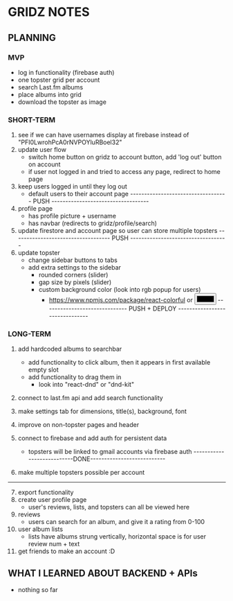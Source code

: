 # GRIDZ NOTES

## PLANNING
### MVP
- log in functionality (firebase auth)
- one topster grid per account
- search  Last.fm albums
- place albums into grid
- download the topster as image


### SHORT-TERM
1. see if we can have usernames display at firebase instead of "PFI0LwrohPcA0rNVPOYluRBoel32"
2. update user flow
    - switch home button on gridz to account button, add 'log out' button on account
    - if user not logged in and tried to access any page, redirect to home page
3. keep users logged in until they log out
    - default users to their account page
----------------------------------- PUSH -----------------------------------
4. profile page
    - has profile picture + username
    - has navbar (redirects to gridz/profile/search)
5. update firestore and account page so user can store multiple topsters
----------------------------------- PUSH -----------------------------------
6. update topster
    - change sidebar buttons to tabs
    - add extra settings to the sidebar
        - rounded corners (slider)
        - gap size by pixels (slider)
        - custom background color (look into rgb popup for users)
            - https://www.npmjs.com/package/react-colorful or <input type="color">
------------------------------ PUSH + DEPLOY -------------------------------


### LONG-TERM
1. add hardcoded albums to searchbar
    - add functionality to click album, then it appears in first available empty slot
    - add functionality to drag them in
        - look into "react-dnd" or "dnd-kit"
2. connect to last.fm api and add search functionality
3. make settings tab for dimensions, title(s), background, font

4. improve on non-topster pages and header
5. connect to firebase and add auth for persistent data
    - topsters will be linked to gmail accounts via firebase auth
---------------------------DONE---------------------------
6. make multiple topsters possible per account 

---------------------------------------------------------------------------------------------

7. export functionality
8. create user profile page
    - user's reviews, lists, and topsters can all be viewed here
9. reviews
    - users can search for an album, and give it a rating from 0-100
10. user album lists
    - lists have albums strung vertically, horizontal space is for user review num + text
11. get friends to make an account :D


## WHAT I LEARNED ABOUT BACKEND + APIs
- nothing so far